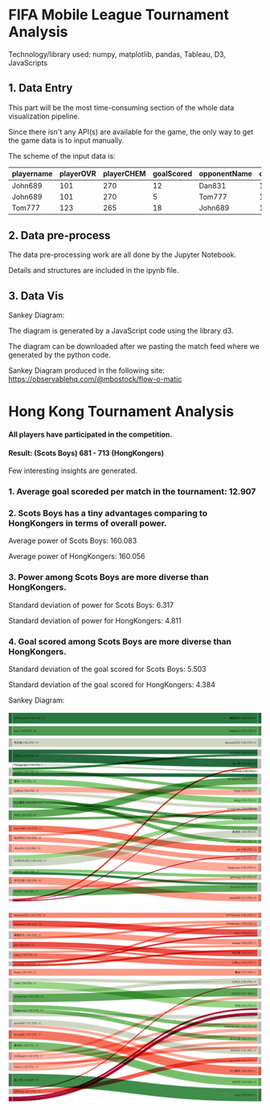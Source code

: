 # FIFA Mobile League Tournament Analysis

Technology/library used: numpy, matplotlib, pandas, Tableau, D3, JavaScripts

## 1. Data Entry

This part will be the most time-consuming section of the whole data visualization pipeline.

Since there isn't any API(s) are available for the game, the only way to get the game data is to input manually.

The scheme of the input data is:

|playername|playerOVR|playerCHEM|goalScored|opponentName|opponentOVR|opponentCHEM|playerLeague|opponentLeague|
|---       |---      |---       |---       |---         |---        |---         |---         |---           |
|John689   |   101   |   270    |    12    |   Dan831   |    107    |     264    |      0     |      1       |
|John689   |   101   |   270    |    5     |   Tom777   |    123    |     265    |      0     |      1       |
|Tom777    |   123   |   265    |    18    |   John689  |    101    |     270    |      1     |      0       |

## 2. Data pre-process

The data pre-processing work are all done by the Jupyter Notebook.

Details and structures are included in the ipynb file.

## 3. Data Vis

Sankey Diagram: 

The diagram is generated by a JavaScript code using the library d3.

The diagram can be downloaded after we pasting the match feed where we generated by the python code.

Sankey Diagram produced in the following site:
https://observablehq.com/@mbostock/flow-o-matic

# Hong Kong Tournament Analysis

#### All players have participated in the competition.

#### Result: (Scots Boys) 681 - 713 (HongKongers)

Few interesting insights are generated.

### 1. Average goal scoreded per match in the tournament: 12.907

### 2. Scots Boys has a tiny advantages comparing to HongKongers in terms of overall power.

Average power of Scots Boys: 160.083

Average power of HongKongers: 160.056

### 3. Power among Scots Boys are more diverse than HongKongers.

Standard deviation of power for Scots Boys: 6.317

Standard deviation of power for HongKongers: 4.811

### 4. Goal scored among Scots Boys are more diverse than HongKongers.

Standard deviation of the goal scored for Scots Boys: 5.503

Standard deviation of the goal scored for HongKongers: 4.384

Sankey Diagram:

![alt text](SB.png)

![alt text](HK.png)
